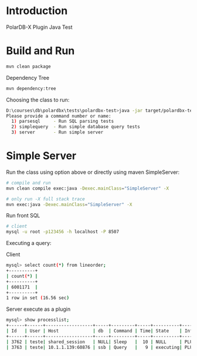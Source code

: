 # Introduction

PolarDB-X Plugin Java Test

# Build and Run

```bash
mvn clean package
```

Dependency Tree

```bash
mvn dependency:tree
```

Choosing the class to run:

```bash
D:\courses\db\polardbx\tests\polardbx-test>java -jar target/polardbx-test-1.0-SNAPSHOT.jar
Please provide a command number or name:
  1) parsesql     - Run SQL parsing tests
  2) simplequery  - Run simple database query tests
  3) server       - Run simple server
```

# Simple Server

Run the class using option above or directly using maven SimpleServer:

```bash
# compile and run
mvn clean compile exec:java -Dexec.mainClass="SimpleServer" -X

# only run -X full stack trace
mvn exec:java -Dexec.mainClass="SimpleServer" -X
```

Run front SQL

``` bash
# client
mysql -u root -p123456 -h localhost -P 8507
```

Executing a query:

Client

```bash
mysql> select count(*) from lineorder;
+----------+
| count(*) |
+----------+
| 6001171  |
+----------+
1 row in set (16.56 sec)

```

Server execute as a plugin

```bash
mysql> show processlist;
+------+------+------------------+-----+---------+-----+----------+-------------------+----------+-----------+---------------+
| Id   | User | Host             | db  | Command | Time| State    | Info              | Time_ms  | Rows_sent | Rows_examined |
+------+------+------------------+-----+---------+-----+----------+-------------------------------+----------+-----+---------+
| 3762 | teste| shared_session   | NULL| Sleep   |  10 | NULL     | PLUGIN                                 | 9241 |   0 |  0 |
| 3763 | teste| 10.1.1.139:60876 | ssb | Query   |   9 | executing| PLUGIN: select count(*) from lineorder | 8725 |   0 |  0 |
```
